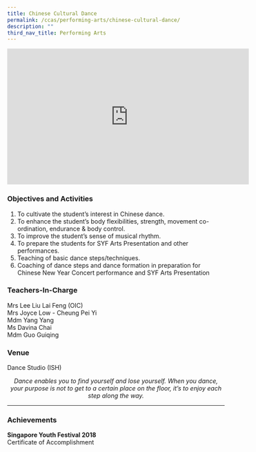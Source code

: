 ```yaml
---
title: Chinese Cultural Dance
permalink: /ccas/performing-arts/chinese-cultural-dance/
description: ""
third_nav_title: Performing Arts
---
```

<iframe allowfullscreen="" allow="accelerometer; autoplay; clipboard-write; encrypted-media; gyroscope; picture-in-picture; web-share" frameborder="0" title="YouTube video player" src="https://www.youtube.com/embed/_IyR3Ei0G-k?si=Pz3YyFZg9zBkd0fB" height="315" width="560"></iframe>

### Objectives and Activities

1.  To cultivate the student’s interest in Chinese dance.
2.  To enhance the student’s body flexibilities, strength, movement co-ordination, endurance &amp; body control.
3.  To improve the student’s sense of musical rhythm.
4.  To prepare the students for SYF Arts Presentation and other performances.
5.  Teaching of basic dance steps/techniques.
6.  Coaching of dance steps and dance formation in preparation for Chinese New Year Concert performance and SYF Arts Presentation

### Teachers-In-Charge

Mrs Lee Liu Lai Feng (OIC) <br>
Mrs Joyce Low - Cheung Pei Yi <br>
Mdm Yang Yang <br>
Ms Davina Chai <br>
Mdm Guo Guiqing

### Venue

Dance Studio (ISH)


<center><i>Dance enables you to find yourself and lose yourself. When you dance, your purpose is not to get to a certain place on the floor, it’s to enjoy each step along
the way.</i></center>

***

### Achievements

**Singapore Youth Festival 2018** <br>
Certificate of Accomplishment